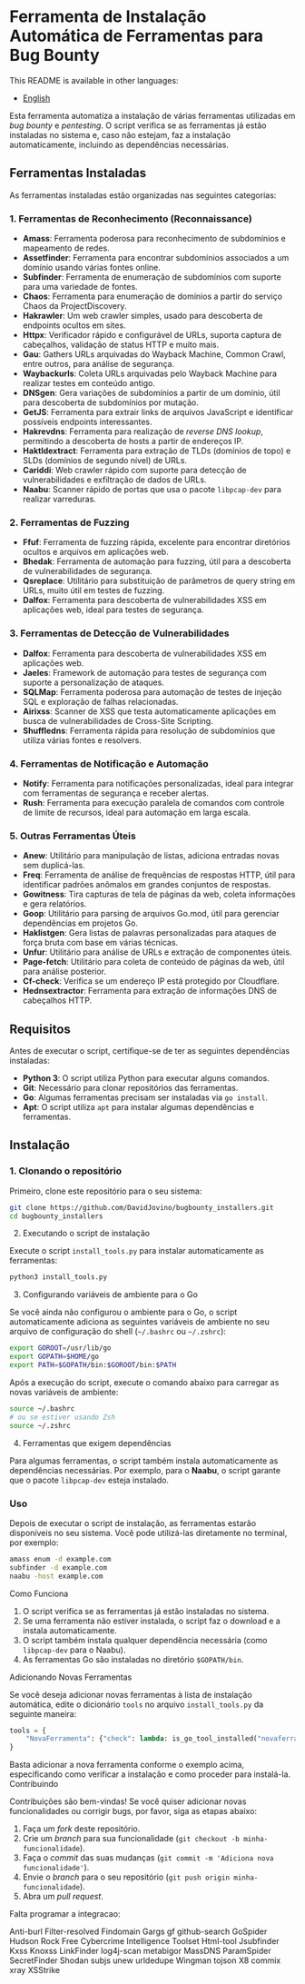 # Ferramenta de Instalação Automática de Ferramentas para Bug Bounty

This README is available in other languages:
- [English](README_EN.md)

Esta ferramenta automatiza a instalação de várias ferramentas utilizadas em _bug bounty_ e _pentesting_. O script verifica se as ferramentas já estão instaladas no sistema e, caso não estejam, faz a instalação automaticamente, incluindo as dependências necessárias.

## Ferramentas Instaladas

As ferramentas instaladas estão organizadas nas seguintes categorias:

### 1. Ferramentas de Reconhecimento (Reconnaissance)

- **Amass**: Ferramenta poderosa para reconhecimento de subdomínios e mapeamento de redes.
- **Assetfinder**: Ferramenta para encontrar subdomínios associados a um domínio usando várias fontes online.
- **Subfinder**: Ferramenta de enumeração de subdomínios com suporte para uma variedade de fontes.
- **Chaos**: Ferramenta para enumeração de domínios a partir do serviço Chaos da ProjectDiscovery.
- **Hakrawler**: Um web crawler simples, usado para descoberta de endpoints ocultos em sites.
- **Httpx**: Verificador rápido e configurável de URLs, suporta captura de cabeçalhos, validação de status HTTP e muito mais.
- **Gau**: Gathers URLs arquivadas do Wayback Machine, Common Crawl, entre outros, para análise de segurança.
- **Waybackurls**: Coleta URLs arquivadas pelo Wayback Machine para realizar testes em conteúdo antigo.
- **DNSgen**: Gera variações de subdomínios a partir de um domínio, útil para descoberta de subdomínios por mutação.
- **GetJS**: Ferramenta para extrair links de arquivos JavaScript e identificar possíveis endpoints interessantes.
- **Hakrevdns**: Ferramenta para realização de _reverse DNS lookup_, permitindo a descoberta de hosts a partir de endereços IP.
- **Haktldextract**: Ferramenta para extração de TLDs (domínios de topo) e SLDs (domínios de segundo nível) de URLs.
- **Cariddi**: Web crawler rápido com suporte para detecção de vulnerabilidades e exfiltração de dados de URLs.
- **Naabu**: Scanner rápido de portas que usa o pacote `libpcap-dev` para realizar varreduras.

### 2. Ferramentas de Fuzzing

- **Ffuf**: Ferramenta de fuzzing rápida, excelente para encontrar diretórios ocultos e arquivos em aplicações web.
- **Bhedak**: Ferramenta de automação para fuzzing, útil para a descoberta de vulnerabilidades de segurança.
- **Qsreplace**: Utilitário para substituição de parâmetros de query string em URLs, muito útil em testes de fuzzing.
- **Dalfox**: Ferramenta para descoberta de vulnerabilidades XSS em aplicações web, ideal para testes de segurança.

### 3. Ferramentas de Detecção de Vulnerabilidades

- **Dalfox**: Ferramenta para descoberta de vulnerabilidades XSS em aplicações web.
- **Jaeles**: Framework de automação para testes de segurança com suporte a personalização de ataques.
- **SQLMap**: Ferramenta poderosa para automação de testes de injeção SQL e exploração de falhas relacionadas.
- **Airixss**: Scanner de XSS que testa automaticamente aplicações em busca de vulnerabilidades de Cross-Site Scripting.
- **Shuffledns**: Ferramenta rápida para resolução de subdomínios que utiliza várias fontes e resolvers.

### 4. Ferramentas de Notificação e Automação

- **Notify**: Ferramenta para notificações personalizadas, ideal para integrar com ferramentas de segurança e receber alertas.
- **Rush**: Ferramenta para execução paralela de comandos com controle de limite de recursos, ideal para automação em larga escala.

### 5. Outras Ferramentas Úteis

- **Anew**: Utilitário para manipulação de listas, adiciona entradas novas sem duplicá-las.
- **Freq**: Ferramenta de análise de frequências de respostas HTTP, útil para identificar padrões anômalos em grandes conjuntos de respostas.
- **Gowitness**: Tira capturas de tela de páginas da web, coleta informações e gera relatórios.
- **Goop**: Utilitário para parsing de arquivos Go.mod, útil para gerenciar dependências em projetos Go.
- **Haklistgen**: Gera listas de palavras personalizadas para ataques de força bruta com base em várias técnicas.
- **Unfur**: Utilitário para análise de URLs e extração de componentes úteis.
- **Page-fetch**: Utilitário para coleta de conteúdo de páginas da web, útil para análise posterior.
- **Cf-check**: Verifica se um endereço IP está protegido por Cloudflare.
- **Hednsextractor**: Ferramenta para extração de informações DNS de cabeçalhos HTTP.

## Requisitos

Antes de executar o script, certifique-se de ter as seguintes dependências instaladas:

- **Python 3**: O script utiliza Python para executar alguns comandos.
- **Git**: Necessário para clonar repositórios das ferramentas.
- **Go**: Algumas ferramentas precisam ser instaladas via `go install`.
- **Apt**: O script utiliza `apt` para instalar algumas dependências e ferramentas.

## Instalação

### 1. Clonando o repositório

Primeiro, clone este repositório para o seu sistema:

```bash
git clone https://github.com/DavidJovino/bugbounty_installers.git
cd bugbounty_installers
```

2. Executando o script de instalação

Execute o script `install_tools.py` para instalar automaticamente as ferramentas:

```bash
python3 install_tools.py
```

3. Configurando variáveis de ambiente para o Go

Se você ainda não configurou o ambiente para o Go, o script automaticamente adiciona as seguintes variáveis de ambiente no seu arquivo de configuração do shell (`~/.bashrc` ou `~/.zshrc`):

```bash
export GOROOT=/usr/lib/go
export GOPATH=$HOME/go
export PATH=$GOPATH/bin:$GOROOT/bin:$PATH
```

Após a execução do script, execute o comando abaixo para carregar as novas variáveis de ambiente:

```bash
source ~/.bashrc
# ou se estiver usando Zsh
source ~/.zshrc
```

4. Ferramentas que exigem dependências

Para algumas ferramentas, o script também instala automaticamente as dependências necessárias. Por exemplo, para o **Naabu**, o script garante que o pacote `libpcap-dev` esteja instalado.

### Uso

Depois de executar o script de instalação, as ferramentas estarão disponíveis no seu sistema. Você pode utilizá-las diretamente no terminal, por exemplo:

```bash
amass enum -d example.com
subfinder -d example.com
naabu -host example.com
```

Como Funciona

 1. O script verifica se as ferramentas já estão instaladas no sistema.
 2. Se uma ferramenta não estiver instalada, o script faz o download e a instala automaticamente.
 3. O script também instala qualquer dependência necessária (como `libpcap-dev` para o Naabu).
 4. As ferramentas Go são instaladas no diretório `$GOPATH/bin`.

Adicionando Novas Ferramentas

Se você deseja adicionar novas ferramentas à lista de instalação automática, edite o dicionário `tools` no arquivo `install_tools.py` da seguinte maneira:

```python
tools = {
    "NovaFerramenta": {"check": lambda: is_go_tool_installed("novaferramenta"), "install": lambda: install_go_program("NovaFerramenta", "github.com/exemplo/novaferramenta")},
}
```
Basta adicionar a nova ferramenta conforme o exemplo acima, especificando como verificar a instalação e como proceder para instalá-la.
Contribuindo

Contribuições são bem-vindas! Se você quiser adicionar novas funcionalidades ou corrigir bugs, por favor, siga as etapas abaixo:

  1. Faça um *fork* deste repositório.
  2. Crie um *branch* para sua funcionalidade (`git checkout -b minha-funcionalidade`).
  3. Faça o *commit* das suas mudanças (`git commit -m 'Adiciona nova funcionalidade'`).
  4. Envie o *branch* para o seu repositório (`git push origin minha-funcionalidade`).
  5. Abra um *pull request*.



Falta programar a integracao:

Anti-burl
Filter-resolved
Findomain
Gargs
gf
github-search
GoSpider
Hudson Rock Free Cybercrime Intelligence Toolset
Html-tool
Jsubfinder
Kxss
Knoxss
LinkFinder
log4j-scan
metabigor
MassDNS
ParamSpider
SecretFinder
Shodan
subjs
unew
urldedupe
Wingman
tojson
X8
commix
xray
XSStrike
